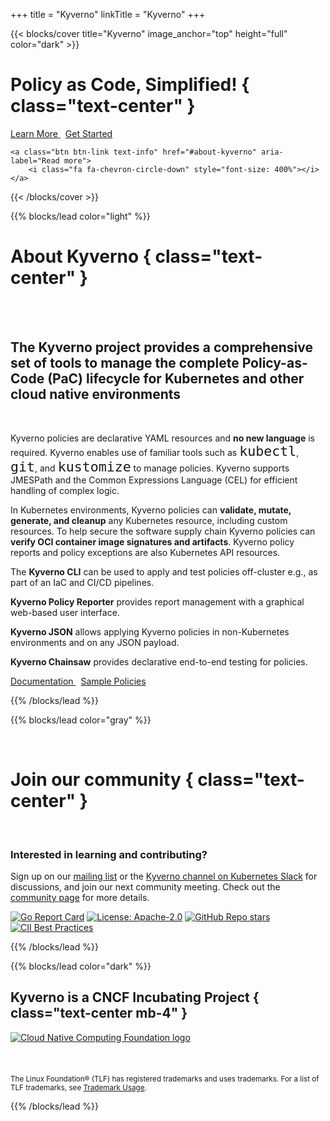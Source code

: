 +++
title = "Kyverno"
linkTitle = "Kyverno"
+++

{{< blocks/cover title="Kyverno" image_anchor="top" height="full" color="dark" >}}

# Policy as Code, Simplified! { class="text-center" }

<div class="mt-5 mx-auto">
	<a class="btn btn-lg btn-primary mr-3 mb-4" href="#about-kyverno">
		Learn More <i class="fa fa-chalkboard-teacher ml-2"></i>
	</a>
	&nbsp;
	<a class="btn btn-lg btn-secondary mr-3 mb-4" href="docs/introduction/#quick-start-guides">
		Get Started <i class="fa fa-arrow-alt-circle-right ml-2 "></i>
	</a>

	<a class="btn btn-link text-info" href="#about-kyverno" aria-label="Read more">
		<i class="fa fa-chevron-circle-down" style="font-size: 400%"></i>
	</a>

</div>
{{< /blocks/cover >}}

{{% blocks/lead color="light" %}}
<br/>

# About Kyverno { class="text-center" }

<br/>
<br/>

<h2>
The Kyverno project provides a comprehensive set of tools to manage the complete Policy-as-Code (PaC) lifecycle for Kubernetes and other cloud native environments
</h2>
<br/>

<p style="line-height:1.5">

Kyverno policies are declarative YAML resources and <b>no new language</b> is required. Kyverno enables use of familiar tools such as <code style="font-size: 1.35rem">kubectl</code>, <code style="font-size: 1.35rem">git</code>, and <code style="font-size: 1.35rem">kustomize</code> to manage policies. Kyverno supports JMESPath and the Common Expressions Language (CEL) for efficient handling of complex logic.

In Kubernetes environments, Kyverno policies can <b>validate, mutate, generate, and cleanup</b> any Kubernetes resource, including custom resources. To help secure the software supply chain Kyverno policies can <b>verify OCI container image signatures and artifacts</b>. Kyverno policy reports and policy exceptions are also Kubernetes API resources.

The **Kyverno CLI** can be used to apply and test policies off-cluster e.g., as part of an IaC and CI/CD pipelines.

**Kyverno Policy Reporter** provides report management with a graphical web-based user interface.

**Kyverno JSON** allows applying Kyverno policies in non-Kubernetes environments and on any JSON payload.

**Kyverno Chainsaw** provides declarative end-to-end testing for policies.

</p>

<div class="mt-5 mx-auto">
	<a class="btn btn-lg btn-primary mr-3 mb-4" href="docs/introduction/">
		Documentation <i class="fa fa-book ml-2"></i>
	</a>
	&nbsp;
	<a class="btn btn-lg btn-secondary mr-3 mb-4" href="/policies/">
		Sample Policies <i class="fa fa-shield-alt ml-2 "></i>
  	</a>	
</div>

{{% /blocks/lead %}}

{{% blocks/lead color="gray" %}}

<br/>

# Join our community { class="text-center" }

<br/>

### Interested in learning and contributing?

<p class="mt-5 mx-auto">
	Sign up on our <a href="https://groups.google.com/g/kyverno" target="_blank">mailing list</a> 
	or the <a href="https://slack.k8s.io/#kyverno" target="_blank">Kyverno channel on Kubernetes Slack</a> for discussions, and join 
	our next community meeting. Check out the <a href="/community/" target="_blank">community page</a> for more details. 
</p>

[![Go Report Card](https://goreportcard.com/badge/github.com/kyverno/kyverno)](https://goreportcard.com/report/github.com/kyverno/kyverno)
[![License: Apache-2.0](https://img.shields.io/github/license/kyverno/kyverno?color=blue)](https://github.com/kyverno/kyverno/)
[![GitHub Repo stars](https://img.shields.io/github/stars/kyverno/kyverno)](https://github.com/kyverno/kyverno/stargazers)
[![CII Best Practices](https://bestpractices.coreinfrastructure.org/projects/5327/badge)](https://bestpractices.coreinfrastructure.org/projects/5327)

{{% /blocks/lead %}}

{{% blocks/lead color="dark" %}}

## Kyverno is a CNCF Incubating Project { class="text-center mb-4" }

<a href="https://www.cncf.io" target="blank">
	<img class="cncf-logo img-fluid" src="/images/logo_cloudnative.png" alt="Cloud Native Computing Foundation logo">
</a>

<br/>
<br/>
<br/>
<br/>

<div class="mt-8 mx-auto">
	<small class="text-white">The Linux Foundation® (TLF) has registered trademarks and uses trademarks. For a list of TLF trademarks, see <a href="https://www.linuxfoundation.org/trademark-usage/">Trademark Usage</a>.</small>
</div>

{{% /blocks/lead %}}
